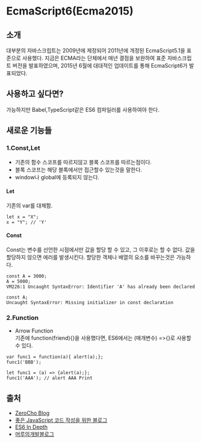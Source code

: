 
# EcmaScript6(Ecma2015)

## 소개</br>
대부분의 자바스크립트는 2009년에 제정되어 2011년에 개정된 EcmaScript5.1을 표준으로 사용했다.
지금은 ECMA라는 단체에서 매년 결점을 보완하여 표준 자바스크립트 버전을 발표하였으며, 2015년 6월에 대대적인 업데이트를 통해 EcmaScript6가 발표되었다.
## 사용하고 싶다면?
가능하지만 Babel,TypeScript같은 ES6 컴파일러를 사용하여야 한다.
## 새로운 기능들</br>
### 1.Const,Let</br>
- 기존의 함수 스코프를 따르지않고 블록 스코프를 따르는점이다. 
- 블록 스코프는 해당 블록에서만 접근할수 있는것을 말한다. 
- window나 global에 등록되지 않는다.
#### Let
기존의 var를 대체함.
```
let x = "X";
x = "Y"; // 'Y'
```
#### Const
Const는 변수를 선언한 시점에서만 값을 할당 할 수 있고, 그 이후로는 할 수 없다. 값을 할당하지 않으면 에러를 발생시킨다. 할당한 객체나 배열의 요소를 바꾸는것은 가능하다.
```
const A = 3000;
A = 5000;
VM226:1 Uncaught SyntaxError: Identifier 'A' has already been declared
```
```
const A;
Uncaught SyntaxError: Missing initializer in const declaration
```
### 2.Function</br>
- Arrow Function</br>
기존에 function(friend){}을 사용했다면, ES6에서는 (매개변수) =>{}로 사용할 수 있다.
```
var func1 = function(a){ alert(a);};
func1('BBB');
```
```
let func1 = (a) => {alert(a);};
func1('AAA'); // alert AAA Print
```
## 출처
- [ZeroCho Blog](https://www.zerocho.com/category/EcmaScript/post/5756d488e9c105aaeb550ea5)</br>
- [좋은 JavaScript 코드 작성을 위한 블로그](https://cimfalab.github.io/deepscan/2016/07/ecmascript-6)
- [ES6 In Depth](http://hacks.mozilla.or.kr/category/es6-in-depth/)
- [머루의개발블로그](http://wonwoo.ml/)
